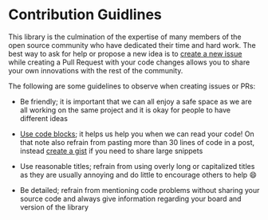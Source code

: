 # Contribution Guidlines

This library is the culmination of the expertise of many members of the open source community who have dedicated their time and hard work. The best way to ask for help or propose a new idea is to [create a new issue](https://github.com/arduino-libraries/SigFox/issues/new) while creating a Pull Request with your code changes allows you to share your own innovations with the rest of the community.

The following are some guidelines to observe when creating issues or PRs:

- Be friendly; it is important that we can all enjoy a safe space as we are all working on the same project and it is okay for people to have different ideas

- [Use code blocks](https://github.com/adam-p/markdown-here/wiki/Markdown-Cheatsheet#code); it helps us help you when we can read your code! On that note also refrain from pasting more than 30 lines of code in a post, instead [create a gist](https://gist.github.com/) if you need to share large snippets

- Use reasonable titles; refrain from using overly long or capitalized titles as they are usually annoying and do little to encourage others to help :smile:

- Be detailed; refrain from mentioning code problems without sharing your source code and always give information regarding your board and version of the library
